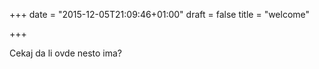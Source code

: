 +++
date = "2015-12-05T21:09:46+01:00"
draft = false
title = "welcome"

+++


Cekaj da li ovde nesto ima?
